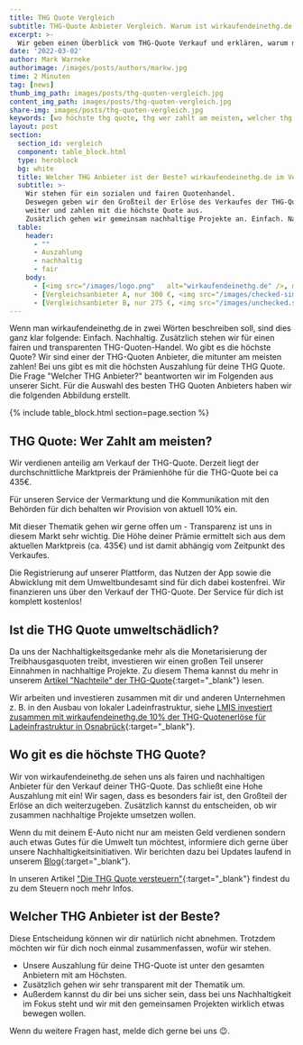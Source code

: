 ```yaml
---
title: THG Quote Vergleich
subtitle: THG-Quote Anbieter Vergleich. Warum ist wirkaufendeinethg.de der beste Anbieter, um mit dem E-Auto Geld zu verdienen?
excerpt: >-
  Wir geben einen Überblick vom THG-Quote Verkauf und erklären, warum mit dem E-Auto Geld verdienen bei wirkaufendeinethg.de am Besten ist.
date: '2022-03-02'
author: Mark Warneke
authorimage: /images/posts/authors/markw.jpg
time: 2 Minuten
tag: [news]
thumb_img_path: images/posts/thg-quoten-vergleich.jpg
content_img_path: images/posts/thg-quoten-vergleich.jpg
share-img: images/posts/thg-quoten-vergleich.jpg
keywords: [wo höchste thg quote, thg wer zahlt am meisten, welcher thg anbieter]
layout: post
section:
  section_id: vergleich
  component: table_block.html
  type: heroblock
  bg: white
  title: Welcher THG Anbieter ist der Beste? wirkaufendeinethg.de im Vergleich
  subtitle: >-
    Wir stehen für ein sozialen und fairen Quotenhandel.
    Deswegen geben wir den Großteil der Erlöse des Verkaufes der THG-Quoten im Vergleich zu vielen anderen Anbietern an dich
    weiter und zahlen mit die höchste Quote aus.
    Zusätzlich gehen wir gemeinsam nachhaltige Projekte an. Einfach. Nachhaltig.
  table:
    header:
      - ""
      - Auszahlung
      - nachhaltig
      - fair
    body:
      - [<img src="/images/logo.png"   alt="wirkaufendeinethg.de" />, mindestens <mark>370 €</mark>, <img src="/images/checked.svg" class="bigger" alt="Nachhaltig" />, <img src="/images/checked.svg" class="bigger"  alt="Fair" />]
      - [Vergleichsanbieter A, nur 300 €, <img src="/images/checked-simple.svg"  alt="Nachhaltig" />, <img src="/images/unchecked.svg"  alt="Nicht Fair" />]
      - [Vergleichsanbieter B, nur 275 €, <img src="/images/unchecked.svg"  alt="Nicht Nachhaltig" />, <img src="/images/unchecked.svg" alt="Nicht Fair" />]
---
```


Wenn man wirkaufendeinethg.de in zwei Wörten beschreiben soll, sind dies ganz klar folgende: Einfach. Nachhaltig. Zusätzlich stehen wir für einen fairen und transparenten THG-Quoten-Handel. Wo gibt es die höchste Quote? Wir sind einer der THG-Quoten Anbieter, die mitunter am meisten zahlen! Bei uns gibt es mit die höchsten Auszahlung für deine THG Quote. Die Frage "Welcher THG Anbieter?" beantworten wir im Folgenden aus unserer Sicht. Für die Auswahl des besten THG Quoten Anbieters haben wir die folgenden Abbildung erstellt.

{% include table_block.html section=page.section %}

## THG Quote: Wer Zahlt am meisten?

Wir verdienen anteilig am Verkauf der THG-Quote. Derzeit liegt der durchschnittliche Marktpreis der Prämienhöhe für die THG-Quote bei ca 435€.

Für unseren Service der Vermarktung und die Kommunikation mit den Behörden für dich behalten wir Provision von aktuell 10% ein.

Mit dieser Thematik gehen wir gerne offen um - Transparenz ist uns in diesem Markt sehr wichtig. Die Höhe deiner Prämie ermittelt sich aus dem aktuellen Marktpreis (ca. 435€) und ist damit abhängig vom Zeitpunkt des Verkaufes.

Die Registrierung auf unserer Plattform, das Nutzen der App sowie die Abwicklung mit dem Umweltbundesamt sind für dich dabei kostenfrei. Wir finanzieren uns über den Verkauf der THG-Quote. Der Service für dich ist komplett kostenlos!

## Ist die THG Quote umweltschädlich?

Da uns der Nachhaltigkeitsgedanke mehr als die Monetarisierung der Treibhausgasquoten treibt, investieren wir einen großen Teil unserer Einnahmen in nachhaltige Projekte. Zu diesem Thema kannst du mehr in unserem [Artikel "Nachteile" der THG-Quote](/blog/2022/04/19/thg-quote-nachteile){:target="_blank"} lesen.

Wir arbeiten und investieren zusammen mit dir und anderen Unternehmen z. B. in den Ausbau von lokaler Ladeinfrastruktur, siehe [LMIS investiert zusammen mit wirkaufendeinethg.de 10% der THG-Quotenerlöse für Ladeinfrastruktur in Osnabrück](/blog/2022/02/22/LMIS-spendet-zusammen-mit-wirkaufendeinethg.de-10-Prozent-der-THG-Quotenerloese-fuer-Ladeinfrastruktur-in-Osnabrueck/){:target="_blank"}.

## Wo git es die höchste THG Quote?

Wir von wirkaufendeinethg.de sehen uns als fairen und nachhaltigen Anbieter für den Verkauf deiner THG-Quote. Das schließt eine Hohe Auszahlung mit ein! Wir sagen, dass es besonders fair ist, den Großteil der Erlöse an dich weiterzugeben. Zusätzlich kannst du entscheiden, ob wir zusammen nachhaltige Projekte umsetzen wollen.

Wenn du mit deinem E-Auto nicht nur am meisten Geld verdienen sondern auch etwas Gutes für die Umwelt tun möchtest, informiere dich gerne über unsere Nachhaltigkeitsinitiativen. Wir berichten dazu bei Updates laufend in unserem [Blog](/blog/){:target="_blank"}.

In unseren Artikel ["Die THG Quote versteuern"](/blog/2022/04/08/thg-quote-steuer){:target="_blank"} findest du zu dem Steuern noch mehr Infos.

## Welcher THG Anbieter ist der Beste?

Diese Entscheidung können wir dir natürlich nicht abnehmen. Trotzdem möchten wir für dich noch einmal zusammenfassen, wofür wir stehen.

- Unsere Auszahlung für deine THG-Quote ist unter den gesamten Anbietern mit am Höchsten.
- Zusätzlich gehen wir sehr transparent mit der Thematik um.
- Außerdem kannst du dir bei uns sicher sein, dass bei uns Nachhaltigkeit im Fokus steht und wir mit den gemeinsamen Projekten wirklich etwas bewegen wollen.

Wenn du weitere Fragen hast, melde dich gerne bei uns 😉.
